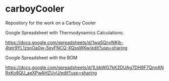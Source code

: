 # carboyCooler
Repository for the work on a Carboy Cooler

Google Spreadsheet with Thermodynamics Calculations:

https://docs.google.com/spreadsheets/d/1waSQnyNKjb-4tejr9YL1zsnOa0w-5eyFNCQ-XQssWKw/edit?usp=sharing

Google Spreadsheet with the BOM

https://docs.google.com/spreadsheets/d/1LbbWG7kK2DUAg7DH9F7QnnANRxKo8QU_aeXPwAHZUvU/edit?usp=sharing

